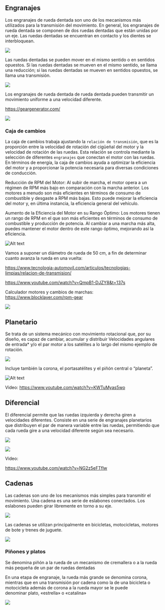 ## Engranajes

Los engranajes de rueda dentada son uno de los mecanismos más utilizados para la transmisión del movimiento. En general, los engranajes de rueda dentada se componen de dos ruedas dentadas que están unidas por un eje. Las ruedas dentadas se encuentran en contacto y los dientes se interbloquean.

<img src="media/image10.gif" id="image10">

Las ruedas dentadas se pueden mover en el mismo sentido o en sentidos opuestos. Si las ruedas dentadas se mueven en el mismo sentido, se llama una reducción; si las ruedas dentadas se mueven en sentidos opuestos, se llama una transmisión.

<img src="media/image11.jpg" id="image11">

Los engranajes de rueda dentada de rueda dentada pueden transmitir un movimiento uniforme a una velocidad diferente.

https://geargenerator.com/

![](img/2023-12-08-16-19-47.png)

### Caja de cambios

La caja de cambios trabaja ajustando la ``relación de transmisión``, que es la proporción entre la velocidad de rotación del cigüeñal del motor y la velocidad de rotación de las ruedas. Esta relación se controla mediante la selección de diferentes ``engranajes`` que conectan el motor con las ruedas. En términos de energía, la caja de cambios ayuda a optimizar la eficiencia del motor y a proporcionar la potencia necesaria para diversas condiciones de conducción.

Reducción de RPM del Motor: Al subir de marcha, el motor opera a un régimen de RPM más bajo en comparación con la marcha anterior. Los motores a menudo son más eficientes en términos de consumo de combustible y desgaste a RPM más bajas. Esto puede mejorar la eficiencia del motor y, en última instancia, la eficiencia general del vehículo.

Aumento de la Eficiencia del Motor en su Rango Óptimo: Los motores tienen un rango de RPM en el que son más eficientes en términos de consumo de combustible y producción de potencia. Al cambiar a una marcha más alta, puedes mantener el motor dentro de este rango óptimo, mejorando así la eficiencia.

![Alt text](image-13.png)

Vamos a suponer un diámetro de rueda de 50 cm, a fin de determinar cuanto avanza la rueda en una vuelta:

https://www.tecnologia-automovil.com/articulos/tecnologias-limpias/relacion-de-transmision/

https://www.youtube.com/watch?v=QmpB1-DJZY8&t=137s

Calculador motores y cambios de marchas: https://www.blocklayer.com/rpm-gear

<img src="media/image14.png" id="image14">

## Planetario

Se trata de un sistema mecánico con movimiento rotacional que, por su diseño, es capaz de cambiar, acumular y distribuir Velocidades angulares de entrada* y/o el par motor a los satélites a lo largo del mismo ejemplo
de rotación.

![](img/planetario.gif)

Incluye también la corona, el portasatélites y el piñón central o “planeta”.

![Alt text](img/image-12.png)

Video: https://www.youtube.com/watch?v=KWTuMyas5wo

## Diferencial

El diferencial permite que las ruedas izquierda y derecha giren a velocidades diferentes. Consiste en una serie de engranajes planetarios que distribuyen el par de manera variable entre las ruedas, permitiendo que cada rueda gire a una velocidad diferente según sea necesario.

![](img/2023-12-08-16-21-12.png)

![](img/2023-12-08-16-21-20.png)

Video:

https://www.youtube.com/watch?v=NG2z5eFTflw

## Cadenas

Las cadenas son uno de los mecanismos más simples para transmitir el movimiento. Una cadena es una serie de eslabones conectados. Los eslabones pueden girar libremente en torno a su eje.

<img src="media/image12.gif" id="image12">

Las cadenas se utilizan principalmente en bicicletas, motocicletas, motores de bote y trenes de juguete.


<img src="media/image13.png" id="image13">

### Piñones y platos

Se denomina piñón a la rueda de un mecanismo de cremallera o a la rueda más pequeña de un par de ruedas dentadas

En una etapa de engranaje, la rueda más grande se denomina corona, mientras que en una transmisión por cadena como la de una bicicleta o motocicleta además de corona a la rueda mayor se le puede denominar plato, «estrella» o «catalina»

<img src="media/image15.png" id="image15">
